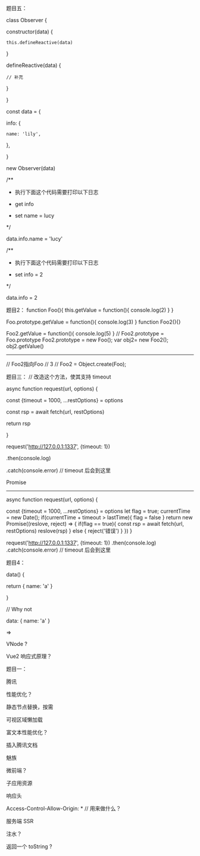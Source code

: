 题目五：

class Observer {

  constructor(data) {

    this.defineReactive(data)

  }

  defineReactive(data) {

    // 补充

  }

}

const data = {

  info: {

    name: 'lily',

  },

}

new Observer(data)

/**

* 执行下面这个代码需要打印以下日志

* get info

* set name = lucy

*/

data.info.name = 'lucy'

/**

* 执行下面这个代码需要打印以下日志

* set info = 2

*/

data.info = 2

题目2：
function Foo(){
    this.getValue = function(){
        console.log(2)
    }
}

Foo.prototype.getValue = function(){
    console.log(3)
}
function Foo2(){}

Foo2.getValue = function(){
    console.log(5)
}
// Foo2.prototype = Foo.prototype
Foo2.prototype =  new Foo();
var obj2= new Foo2();
obj2.getValue()

-------------------

// Foo2指向Foo
// 3
// Foo2 = Object.create(Foo);

题目三：
// 改造这个方法，使其支持 timeout

async function request(url, options) {

  const {timeout = 1000, ...restOptions} = options

  const rsp = await fetch(url, restOptions)

  return rsp

}

request('http://127.0.0.1:1337', {timeout: 1})

.then(console.log)

.catch(console.error) // timeout 后会到这里

Promise

-----------------------
async function request(url, options) {

  const {timeout = 1000, ...restOptions} = options
  let flag  = true;
  currentTime = new Date();
    if(currentTime  + timeout > lastTime){
        flag = false
    }
  return new Promise((reslove, reject) => {
        if(flag == true){
            const rsp = await fetch(url, restOptions)
            reslove(rsp)
        } else {
            reject('错误')
        }
  })
}

request('http://127.0.0.1:1337', {timeout: 1})
.then(console.log)
.catch(console.error) // timeout 后会到这里

题目4：

data() {

  return { name: 'a' }

}

// Why not

data: { name: 'a' }

<template>

</template>

=>

VNode ?

Vue2 响应式原理？

题目一：

腾讯

性能优化？

静态节点替换，按需

可视区域懒加载

富文本性能优化？

插入腾讯文档

魅族

微前端？

子应用资源

响应头

Access-Control-Allow-Origin: * // 用来做什么？

<script src=''></script>

服务端 SSR

注水？

返回一个 toString ?
